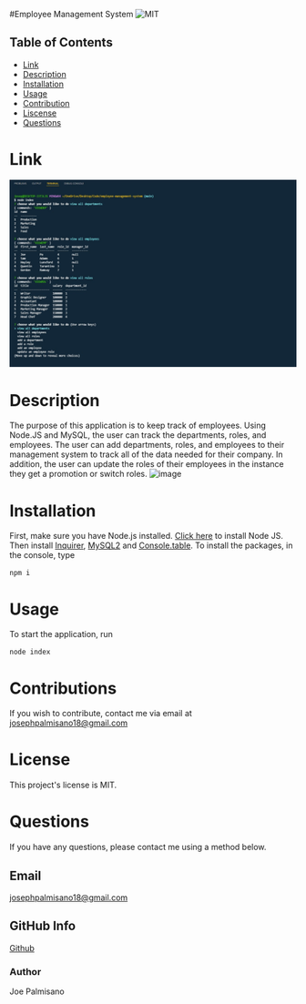 #Employee Management System ![MIT](https://img.shields.io/badge/License-MIT-blue.svg)

## Table of Contents

- [Link](#link)
- [Description](#description)
- [Installation](#installation)
- [Usage](#usage)
- [Contribution](#Contribution)
- [Liscense](#license)
- [Questions](#questions)

# Link

[![Watch the video](./img/hw12ss.jpg)](https://drive.google.com/file/d/1NDFLxXlgrtIWWOb2BBVBP_2ZVUjpKu0e/view)

# Description

The purpose of this application is to keep track of employees. Using Node.JS and MySQL, the user can track the departments, roles, and employees. The user can add departments, roles, and employees to their management system to track all of the data needed for their company. In addition, the user can update the roles of their employees in the instance they get a promotion or switch roles.
![image](https://user-images.githubusercontent.com/95255407/156900007-e06c761b-d11d-4505-b951-87c8b7edf06c.png)

# Installation

First, make sure you have Node.js installed. [Click here](https://nodejs.org/en/download/) to install Node JS. Then install [Inquirer](https://www.npmjs.com/package/inquirer), [MySQL2](https://www.npmjs.com/package/mysql2) and [Console.table](https://www.npmjs.com/package/console.table). To install the packages, in the console, type

```
npm i
```

# Usage

To start the application, run

```
node index
```

# Contributions

If you wish to contribute, contact me via email at josephpalmisano18@gmail.com

# License

This project's license is MIT.

# Questions

If you have any questions, please contact me using a method below.

## Email

josephpalmisano18@gmail.com

## GitHub Info

[Github](https://github.com/joepamedia/)

### Author

Joe Palmisano
